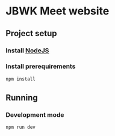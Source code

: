 # JBWK Meet website

## Project setup

### Install [NodeJS](https://nodejs.org/en/download)

### Install prerequirements

```bash
npm install
```

## Running

### Development mode

```bash
npm run dev
```
